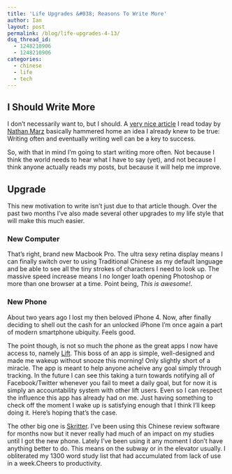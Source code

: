 ```yaml
---
title: 'Life Upgrades &#038; Reasons To Write More'
author: Ian
layout: post
permalink: /blog/life-upgrades-4-13/
dsq_thread_id:
  - 1248210906
  - 1248210906
categories:
  - chinese
  - life
  - tech
---
```

## I Should Write More

I don&#8217;t necessarily want to, but I should. A [very nice article][1] I read today by [Nathan Marz][2] basically hammered home an idea I already knew to be true: Writing often and eventually writing well can be a key to success.

So, with that in mind I&#8217;m going to start writing more often. Not because I think the world needs to hear what I have to say (yet), and not because I think anyone actually reads my posts, but because it will help me improve.

## Upgrade

This new motivation to write isn&#8217;t just due to that article though. Over the past two months I&#8217;ve also made several other upgrades to my life style that will make this much easier.

### New Computer

That&#8217;s right, brand new Macbook Pro. The ultra sexy retina display means I can finally switch over to using Traditional Chinese as my default language and be able to see all the tiny strokes of characters I need to look up. The massive speed increase means I no longer loath opening Photoshop or more than one browser at a time. Point being, *This is awesome!*.

### New Phone

About two years ago I lost my then beloved iPhone 4. Now, after finally deciding to shell out the cash for an unlocked iPhone I&#8217;m once again a part of modern smartphone ubiquity. Feels good.

The point though, is not so much the phone as the great apps I now have access to, namely [Lift][3]. This boss of an app is simple, well-designed and made me wakeup without snooze this morning! Only slightly short of a miracle. The app is meant to help anyone acheive any goal simply through tracking. In the future I can see this taking a turn towards notifying all of Facebook/Twitter whenever you fail to meet a daily goal, but for now it is simply an accountability system with other lift users. Even so I can respect the influence this app has already had on me. Just having something to check off the moment I wake up is satisfying enough that I think I&#8217;ll keep doing it. Here&#8217;s hoping that&#8217;s the case.

The other big one is [Skritter][4]. I&#8217;ve been using this Chinese review software for months now but it never really had much of an impact on my studies until I got the new phone. Lately I&#8217;ve been using it any moment I don&#8217;t have anything better to do. This means on the subway or in the elevator usually. I obliterated my 1300 word study list that had accumulated from lack of use in a week.Cheers to productivity.

 [1]: http://nathanmarz.com/blog/you-should-blog-even-if-you-have-no-readers.html "Nathan's Post"
 [2]: http://nathanmarz.com/ "Nathan"
 [3]: http://lift.do/ "Lift App"
 [4]: http://skritter.com/ "Skritter App"